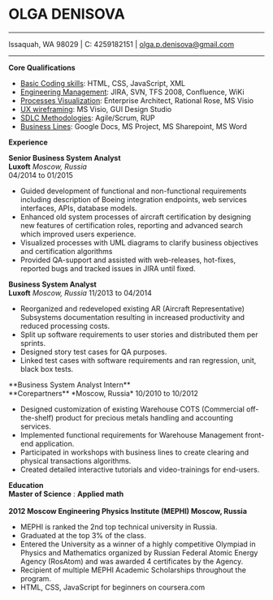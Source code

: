 # OLGA DENISOVA</br>
***
Issaquah, WA 98029 | C: 4259182151 | olga.p.denisova@gmail.com
***

**Core Qualifications**
<ul>
<li><u>Basic Coding skills</u>: HTML, CSS, JavaScript, XML</li>
<li><u>Engineering Management</u>: JIRA, SVN, TFS 2008, Confluence, WiKi</li>
<li><u>Processes Visualization</u>: Enterprise Architect, Rational Rose, MS Visio</li>
<li><u>UX wireframing</u>: MS Visio, GUI Design Studio</li>
<li><u>SDLC Methodologies</u>: Agile/Scrum, RUP</li>
<li><u>Business Lines</u>: Google Docs, MS Project, MS Sharepoint, MS Word</li>
</ul>


**Experience**

**Senior Business System Analyst**</br>
 **Luxoft** *Moscow, Russia*</br>
 04/2014 to 01/2015

<ul>
<li>Guided development of functional and non-functional requirements including description of Boeing integration endpoints, web services interfaces, APIs, database models.</li>
<li>Enhanced old system processes of aircraft certification by designing new features of certification roles, reporting and advanced search which improved users experience.</li>
<li>Visualized processes with UML diagrams to clarify business objectives and certification algorithms</li>
<li>Provided QA-support and assisted with web-releases, hot-fixes, reported bugs and tracked issues in JIRA until
fixed.</li>
</ul>

**Business System Analyst**<br/>
 **Luxoft** *Moscow, Russia*
  11/2013 to 04/2014
<ul>
<li>Reorganized and redeveloped existing AR (Aircraft Representative) Subsystems documentation resulting in increased productivity and reduced processing costs.</li>
<li>Split up software requirements to user stories and distributed them per sprints.</li>
<li>Designed story test cases for QA purposes.</li>
<li>Linked test cases with software requirements and ran regression, unit, black box tests.</li>
</ul>
**Business System Analyst Intern**</br>
**Corepartners** *Moscow, Russia*
10/2010 to 10/2012
<ul>
<li>Designed customization of existing Warehouse COTS (Commercial off-the-shelf) product for precious metals handling and accounting services.</li>
<li>Implemented functional requirements for Warehouse Management front-end application.</li>
<li>Participated in workshops with business lines to create clearing and physical transactions algorithms.</li>
<li>Created detailed interactive tutorials and video-trainings for end-users.</li>
</ul>

**Education**</br>
**Master of Science** : **Applied math**</br>               
**2012 Moscow Engineering Physics Institute (MEPHI)  Moscow, Russia**
<ul>
<li>MEPHI is ranked the 2nd top technical university in Russia.</li>

<li>Graduated at the top 3% of the class.</li>

<li>Entered the University as a winner of a highly competitive Olympiad in Physics and Mathematics organized by Russian Federal Atomic Energy Agency (RosAtom) and was awarded 4 certificates by the Agency.</li>
<li>Recipient of multiple MEPHI Academic Scholarships throughout the program.</li>
<li>HTML, CSS, JavaScript for beginners on coursera.com</li>
</ul>
